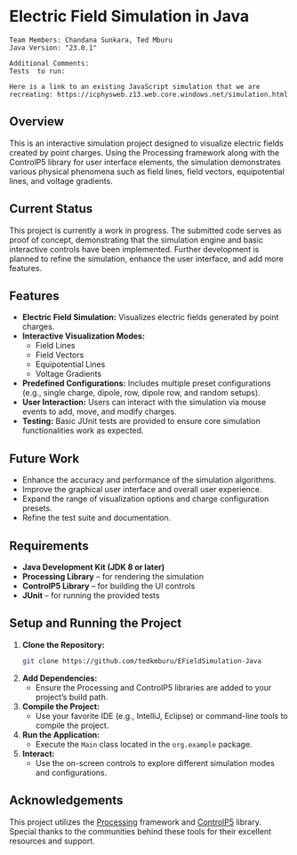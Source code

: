 # Electric Field Simulation in Java

    Team Members: Chandana Sunkara, Ted Mburu
    Java Version: "23.0.1"

    Additional Comments: 
    Tests  to run: 

    Here is a link to an existing JavaScript simulation that we are recreating: https://icphysweb.z13.web.core.windows.net/simulation.html
    
## Overview
This is an interactive simulation project designed to visualize electric fields created by point charges. Using the Processing framework along with the ControlP5 library for user interface elements, the simulation demonstrates various physical phenomena such as field lines, field vectors, equipotential lines, and voltage gradients.

## Current Status
This project is currently a work in progress. The submitted code serves as proof of concept, demonstrating that the simulation engine and basic interactive controls have been implemented. Further development is planned to refine the simulation, enhance the user interface, and add more features.

## Features
- **Electric Field Simulation:** Visualizes electric fields generated by point charges.
- **Interactive Visualization Modes:**
    - Field Lines
    - Field Vectors
    - Equipotential Lines
    - Voltage Gradients
- **Predefined Configurations:** Includes multiple preset configurations (e.g., single charge, dipole, row, dipole row, and random setups).
- **User Interaction:** Users can interact with the simulation via mouse events to add, move, and modify charges.
- **Testing:** Basic JUnit tests are provided to ensure core simulation functionalities work as expected.

## Future Work
- Enhance the accuracy and performance of the simulation algorithms.
- Improve the graphical user interface and overall user experience.
- Expand the range of visualization options and charge configuration presets.
- Refine the test suite and documentation.

## Requirements
- **Java Development Kit (JDK 8 or later)**
- **Processing Library** – for rendering the simulation
- **ControlP5 Library** – for building the UI controls
- **JUnit** – for running the provided tests

## Setup and Running the Project
1. **Clone the Repository:**
   ```bash
   git clone https://github.com/tedkmburu/EFieldSimulation-Java
   ```
2. **Add Dependencies:**
    - Ensure the Processing and ControlP5 libraries are added to your project’s build path.
3. **Compile the Project:**
    - Use your favorite IDE (e.g., IntelliJ, Eclipse) or command-line tools to compile the project.
4. **Run the Application:**
    - Execute the `Main` class located in the `org.example` package.
5. **Interact:**
    - Use the on-screen controls to explore different simulation modes and configurations.

## Acknowledgements
This project utilizes the [Processing](https://processing.org/) framework and [ControlP5](http://www.sojamo.de/libraries/controlP5/) library. Special thanks to the communities behind these tools for their excellent resources and support.